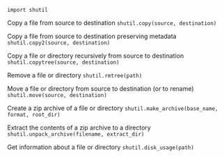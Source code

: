 `import shutil `

 Copy a file from source to destination
`shutil.copy(source, destination)`

 Copy a file from source to destination preserving metadata
`shutil.copy2(source, destination)`

 Copy a file or directory recursively from source to destination
`shutil.copytree(source, destination)`

 Remove a file or directory
`shutil.rmtree(path)`

 Move a file or directory from source to destination (or to rename)
`shutil.move(source, destination)`

 Create a zip archive of a file or directory
`shutil.make_archive(base_name, format, root_dir)`

 Extract the contents of a zip archive to a directory
`shutil.unpack_archive(filename, extract_dir)`

 Get information about a file or directory
`shutil.disk_usage(path)`
